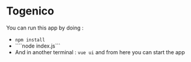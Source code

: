 # Togenico

You can run this app by doing :

- ```npm install```
- ````node index.js```
- And in another terminal : ```vue ui``` and from here you can start the app